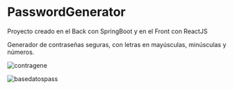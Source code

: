 # PasswordGenerator

Proyecto creado en el Back con SpringBoot y en el Front con ReactJS

Generador de contraseñas seguras, con letras en mayúsculas, minúsculas y números.

![contragene](https://user-images.githubusercontent.com/86497954/160228977-ae2a9612-3b1e-4d67-ba19-6059ab8653e6.png)


![basedatospass](https://user-images.githubusercontent.com/86497954/160228986-9229dc80-9a66-4d28-8e38-462611a6834a.png)
